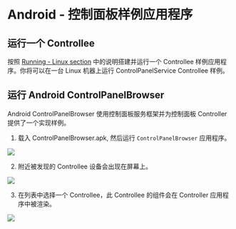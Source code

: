 # Android - 控制面板样例应用程序

## 运行一个 Controllee

按照 [Running - Linux section][run-linux] 中的说明搭建并运行一个 Controllee 样例应用程序。你将可以在一台 Linux 机器上运行 ControlPanelService Controllee 样例。

## 运行 Android ControlPanelBrowser
Android ControlPanelBrowser 使用控制面板服务框架并为控制面板 Controller 提供了一个实现样例。

1. 载入 ControlPanelBrowser.apk, 然后运行 `ControlPanelBrowser` 应用程序。

  ![][1.StartScreen]

2. 附近被发现的 Controllee 设备会出现在屏幕上。

  ![][2.AfterStartingControlPanelSampleOnLinux]

3. 在列表中选择一个 Controllee，此 Controllee 的组件会在 Controller 应用程序中被渲染。

  ![][3.ClickOnControlPanelSampleDevice]


[1.StartScreen]: /files/develop/run-sample-apps/android-controlpanel-sample/1.StartScreen.png
[2.AfterStartingControlPanelSampleOnLinux]: /files/develop/run-sample-apps/android-controlpanel-sample/2.AfterStartingControlPanelSampleOnLinux.png
[3.ClickOnControlPanelSampleDevice]: /files/develop/run-sample-apps/android-controlpanel-sample/3.ClickOnControlPanelSampleDevice.png


[run-linux]:  /develop/run-sample-apps/controlpanel/linux
